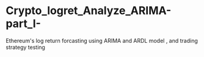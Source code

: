 # Crypto_logret_Analyze_ARIMA-part_I-
Ethereum's log return forcasting using ARIMA and ARDL model , and trading strategy testing
